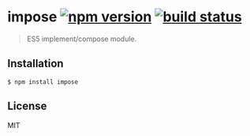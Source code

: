 # impose [![npm version][npm-image]][npm-url] [![build status][travis-image]][travis-url]

> ES5 implement/compose module.

## Installation

    $ npm install impose

## License

MIT

[npm-image]: https://img.shields.io/npm/v/impose.svg?style=flat-square
[npm-url]: https://www.npmjs.com/package/impose
[travis-image]: https://img.shields.io/travis/ebednarz/impose.svg?style=flat-square
[travis-url]: https://travis-ci.org/ebednarz/impose

